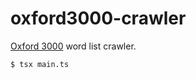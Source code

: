 # oxford3000-crawler

[Oxford 3000](https://www.oxfordlearnersdictionaries.com/us/about/oxford3000) word list crawler.

```bash
$ tsx main.ts
```
